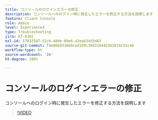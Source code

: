 ```yaml
---
title: コンソールのログインエラーの修正
description: コンソールへのログイン時に発生したエラーを修正する方法を説明します
feature: Client Console
role: Admin
level: Experienced
type: Troubleshooting
jira: KT-8392
exl-id: 17032587-52c6-48de-89e6-a3ea634d3d63
source-git-commit: f4e86b933660ced199c30d318445363b74c51c4b
workflow-type: ht
source-wordcount: '26'
ht-degree: 100%

---
```


# コンソールのログインエラーの修正

コンソールへのログイン時に発生したエラーを修正する方法を説明します

>[!VIDEO](https://video.tv.adobe.com/v/335896?quality=12&learn=on)
